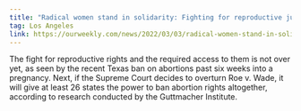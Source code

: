 ```yaml
---
title: "Radical women stand in solidarity: Fighting for reproductive justice"
tag: Los Angeles
link: https://ourweekly.com/news/2022/03/03/radical-women-stand-in-solidarity-fighting-for-reproductive-justice/
---
```


The fight for reproductive rights and the required access to them is not over yet, as seen by the recent Texas ban on abortions past six weeks into a pregnancy. Next, if the Supreme Court decides to overturn Roe v. Wade, it will give at least 26 states the power to ban abortion rights altogether, according to research conducted by the Guttmacher Institute.
